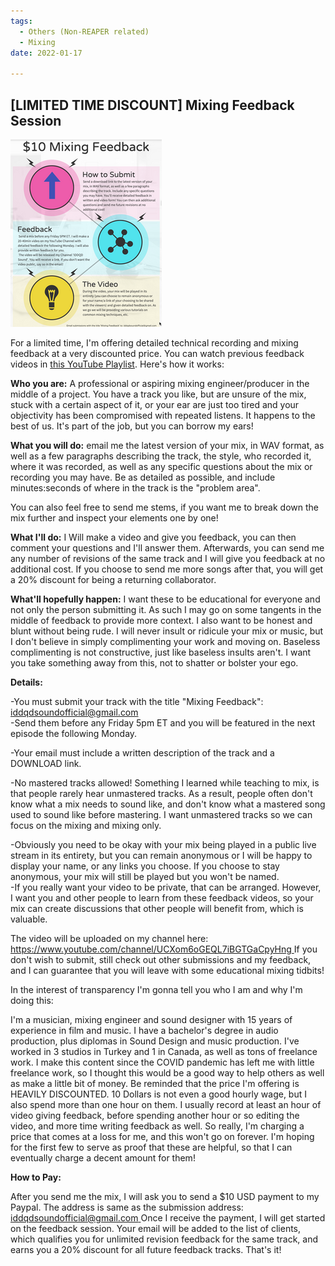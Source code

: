 ```yaml
---
tags:
  - Others (Non-REAPER related)
  - Mixing
date: 2022-01-17

---
```


## [LIMITED TIME DISCOUNT] Mixing Feedback Session

![](/blog/mfm/1/36.png)

For a limited time, I'm offering detailed technical recording and mixing feedback at a very discounted price. You can watch previous feedback videos in [this YouTube Playlist](https://www.youtube.com/playlist?list=PLjvmrOUg3J0r-5Tz0XAMZ4gRbNvBPbhZg). Here's how it works:

**Who you are:** A professional or aspiring mixing engineer/producer in the middle of a project. You have a track you like, but are unsure of the mix, stuck with a certain aspect of it, or your ear are just too tired and your objectivity has been compromised with repeated listens. It happens to the best of us. It's part of the job, but you can borrow my ears!

**What you will do:** email me the latest version of your mix, in WAV format, as well as a few paragraphs describing the track, the style, who recorded it, where it was recorded, as well as any specific questions about the mix or recording you may have. Be as detailed as possible, and include minutes:seconds of where in the track is the "problem area".

You can also feel free to send me stems, if you want me to break down the mix further and inspect your elements one by one!

**What I'll do:** I Will make a video and give you feedback, you can then comment your questions and I'll answer them. Afterwards, you can send me any number of revisions of the same track and I will give you feedback at no additional cost. If you choose to send me more songs after that, you will get a 20% discount for being a returning collaborator.

**What'll hopefully happen:** I want these to be educational for everyone and not only the person submitting it. As such I may go on some tangents in the middle of feedback to provide more context. I also want to be honest and blunt without being rude. I will never insult or ridicule your mix or music, but I don't believe in simply complimenting your work and moving on. Baseless complimenting is not constructive, just like baseless insults aren't. I want you take something away from this, not to shatter or bolster your ego.

**Details:**

-You must submit your track with the title "Mixing Feedback": iddqdsoundofficial@gmail.com  
-Send them before any Friday 5pm ET and you will be featured in the next episode the following Monday.

-Your email must include a written description of the track and a DOWNLOAD link.

-No mastered tracks allowed! Something I learned while teaching to mix, is that people rarely hear unmastered tracks. As a result, people often don't know what a mix needs to sound like, and don't know what a mastered song used to sound like before mastering. I want unmastered tracks so we can focus on the mixing and mixing only.

-Obviously you need to be okay with your mix being played in a public live stream in its entirety, but you can remain anonymous or I will be happy to display your name, or any links you choose. If you choose to stay anonymous, your mix will still be played but you won't be named.  
-If you really want your video to be private, that can be arranged. However, I want you and other people to learn from these feedback videos, so your mix can create discussions that other people will benefit from, which is valuable.

The video will be uploaded on my channel here:  
<https://www.youtube.com/channel/UCXom6oGEQL7iBGTGaCpyHng>[ ](https://www.youtube.com/channel/UCXom6oGEQL7iBGTGaCpyHng) If you don't wish to submit, still check out other submissions and my feedback, and I can guarantee that you will leave with some educational mixing tidbits!

In the interest of transparency I'm gonna tell you who I am and why I'm doing this:

I'm a musician, mixing engineer and sound designer with 15 years of experience in film and music. I have a bachelor's degree in audio production, plus diplomas in Sound Design and music production. I've worked in 3 studios in Turkey and 1 in Canada, as well as tons of freelance work. I make this content since the COVID pandemic has left me with little freelance work, so I thought this would be a good way to help others as well as make a little bit of money. Be reminded that the price I'm offering is HEAVILY DISCOUNTED. 10 Dollars is not even a good hourly wage, but I also spend more than one hour on them. I usually record at least an hour of video giving feedback, before spending another hour or so editing the video, and more time writing feedback as well. So really, I'm charging a price that comes at a loss for me, and this won't go on forever. I'm hoping for the first few to serve as proof that these are helpful, so that I can eventually charge a decent amount for them!

**How to Pay:**

After you send me the mix, I will ask you to send a $10 USD payment to my Paypal. The address is same as the submission address: [iddqdsoundofficial@gmail.com ](mailto:iddqdsoundofficial@gmail.com) Once I receive the payment, I will get started on the feedback session. Your email will be added to the list of clients, which qualifies you for unlimited revision feedback for the same track, and earns you a 20% discount for all future feedback tracks. That's it!

